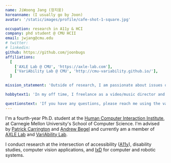 ```yaml
---
name: JiWoong Jang (장지웅)
koreanname: (I usually go by Joon)
avatar: '/static/images/profile/cafe-shot-1-square.jpg'

occupation: research in A11y & HCI
company: phd student @ CMU HCII
email: jwjang@cmu.edu
# twitter:
# linkedin:
github: https://github.com/joonbugs
affiliations:
  [
    ['AXLE Lab @ CMU', 'https://axle-lab.com'],
    ['VariAbility Lab @ CMU', 'http://cmu-variability.github.io/'],
  ]

mission_statement: 'Outside of research, I am passionate about issues of equitable access for persons with disabilities, particularly with education. If you identify as a person with a disability and are thinking about issues of academic access or starting research, please reach out!'

hobbytext1: 'In my off time, I freelance as a video/music director and producer and play a mix of drums and piano.'

questionstext: 'If you have any questions, please reach me using the various links around the page/site. (If you notice that this website is inaccessible, please do ping! TIA)'
---
```


I'm a fourth-year Ph.D. student at the [Human Computer Interaction Institute](https://hcii.cmu.edu), at Carnegie Mellon University's School of Computer Science. I'm advised by [Patrick Carrington](https://patrickcarrington.com) and [Andrew Begel](https://andrewbegel.com) and currently am a member of [AXLE Lab](https://axle-lab.com) and [VariAbility Lab](https://cmu-variability.github.io/).

I conduct research at the intersection of accessibility ([A11y](https://www.a11yproject.com)), disability studies, computer vision applications, and [IxD](https://en.wikipedia.org/wiki/Interaction_design) for computer and robotic systems.
